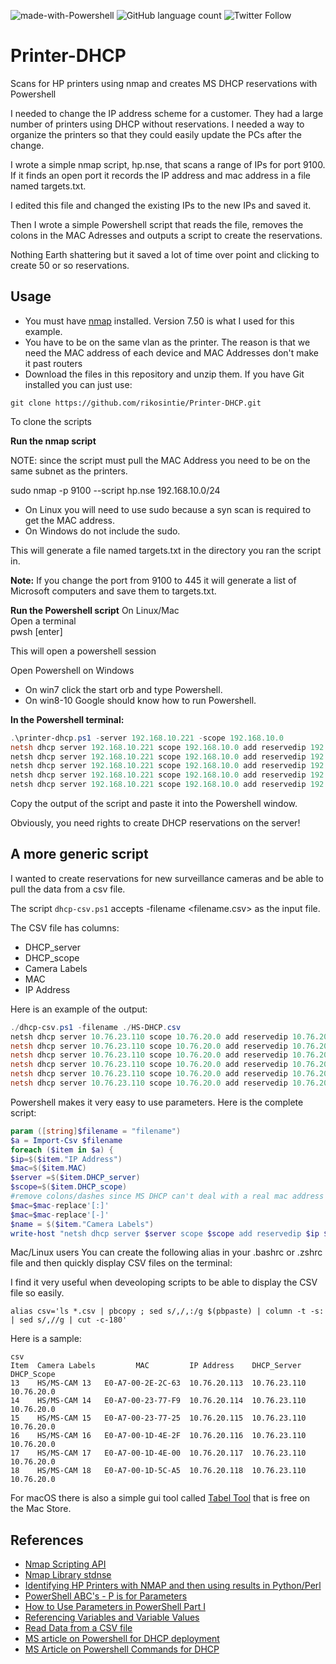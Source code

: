 ![made-with-Powershell](https://img.shields.io/badge/Made%20With-Powershell-Success)
![GitHub language count](https://img.shields.io/github/languages/count/rikosintie/nmap-python)
![Twitter Follow](https://img.shields.io/twitter/follow/rikosintie?style=social)


# Printer-DHCP
Scans for HP printers using nmap and creates MS DHCP reservations with Powershell

I needed to change the IP address scheme for a customer. They had a large number of printers using DHCP without reservations. I needed a way to organize the printers so that they could easily update the PCs after the change.

I wrote a simple nmap script, hp.nse, that scans a range of IPs for port 9100. If it finds an open port it records the IP address and mac address in a file named targets.txt.

I edited this file and changed the existing IPs to the new IPs and saved it.

Then I wrote a simple Powershell script that reads the file, removes the colons in the MAC Adresses and outputs a script to create the reservations.

Nothing Earth shattering but it saved a lot of time over point and clicking to create 50 or so reservations.


## Usage

* You must have [nmap](https://nmap.org/download.html) installed. Version 7.50 is what I used for this example.
* You have to be on the same vlan as the printer. The reason is that we need the MAC address of each device and MAC Addresses don't make it past routers
* Download the files in this repository and unzip them. If you have Git installed you can just use: 
```
git clone https://github.com/rikosintie/Printer-DHCP.git
```
To clone the scripts

**Run the nmap script**

NOTE: since the script must pull the MAC Address you need to be on the same subnet as the printers.

sudo nmap -p 9100 --script hp.nse 192.168.10.0/24

* On Linux you will need to use sudo because a syn scan is required to get the MAC address.
* On Windows do not include the sudo.

This will generate a file named targets.txt in the directory you ran the script in.

**Note:**
If you change the port from 9100 to 445 it will generate a list of Microsoft computers and save them to targets.txt.




**Run the Powershell script**
On Linux/Mac  
Open a terminal  
pwsh [enter]  

This will open a powershell session

Open Powershell on Windows
* On win7 click the start orb and type Powershell. 
* On win8-10 Google should know how to run Powershell.

**In the Powershell terminal:**

```powershell
.\printer-dhcp.ps1 -server 192.168.10.221 -scope 192.168.10.0
netsh dhcp server 192.168.10.221 scope 192.168.10.0 add reservedip 192.168.10.235  101f746341f5 
netsh dhcp server 192.168.10.221 scope 192.168.10.0 add reservedip 192.168.10.236  101f746341f6 
netsh dhcp server 192.168.10.221 scope 192.168.10.0 add reservedip 192.168.10.237  101f746341f7 
netsh dhcp server 192.168.10.221 scope 192.168.10.0 add reservedip 192.168.10.238  101f746341f8 
netsh dhcp server 192.168.10.221 scope 192.168.10.0 add reservedip 192.168.10.239  101f746341f9 
```

Copy the output of the script and paste it into the Powershell window.

Obviously, you need rights to create DHCP reservations on the server!

## A more generic script
I wanted to create reservations for new surveillance cameras and be able to pull the data from a csv file.  

The script `dhcp-csv.ps1` accepts -filename <filename.csv> as the input file.

The CSV file has columns:
* DHCP_server
* DHCP_scope
* Camera Labels
* MAC
* IP Address


Here is an example of the output:  

```powershell
./dhcp-csv.ps1 -filename ./HS-DHCP.csv
netsh dhcp server 10.76.23.110 scope 10.76.20.0 add reservedip 10.76.20.113 E0A7002E2C63 HS/MS-CAM 13
netsh dhcp server 10.76.23.110 scope 10.76.20.0 add reservedip 10.76.20.114 E0A7002377F9 HS/MS-CAM 14
netsh dhcp server 10.76.23.110 scope 10.76.20.0 add reservedip 10.76.20.115 E0A700237725 HS/MS-CAM 15
netsh dhcp server 10.76.23.110 scope 10.76.20.0 add reservedip 10.76.20.116 E0A7001D4E2F HS/MS-CAM 16
netsh dhcp server 10.76.23.110 scope 10.76.20.0 add reservedip 10.76.20.117 E0A7001D4E00 HS/MS-CAM 17
netsh dhcp server 10.76.23.110 scope 10.76.20.0 add reservedip 10.76.20.118 E0A7001D5CA5 HS/MS-CAM 18
```

Powershell makes it very easy to use parameters. Here is the complete script:  

```powershell
param ([string]$filename = "filename")
$a = Import-Csv $filename
foreach ($item in $a) {
$ip=$($item."IP Address")
$mac=$($item.MAC)
$server =$($item.DHCP_server)
$scope=$($item.DHCP_scope)
#remove colons/dashes since MS DHCP can't deal with a real mac address
$mac=$mac-replace'[:]'
$mac=$mac-replace'[-]'
$name = $($item."Camera Labels")
write-host "netsh dhcp server $server scope $scope add reservedip $ip $mac $name"
```

Mac/Linux users
You can create the following alias in your .bashrc or .zshrc file and then quickly display CSV files on the terminal:  

I find it very useful when deveoloping scripts to be able to display the CSV file so easily.  

```#Display csv data at the terminal
alias csv='ls *.csv | pbcopy ; sed s/,/,:/g $(pbpaste) | column -t -s: | sed s/,//g | cut -c-180'
```

Here is a sample:  

```
csv
Item  Camera Labels         MAC         IP Address    DHCP_Server   DHCP_Scope
13    HS/MS-CAM 13   E0-A7-00-2E-2C-63  10.76.20.113  10.76.23.110  10.76.20.0
14    HS/MS-CAM 14   E0-A7-00-23-77-F9  10.76.20.114  10.76.23.110  10.76.20.0
15    HS/MS-CAM 15   E0-A7-00-23-77-25  10.76.20.115  10.76.23.110  10.76.20.0
16    HS/MS-CAM 16   E0-A7-00-1D-4E-2F  10.76.20.116  10.76.23.110  10.76.20.0
17    HS/MS-CAM 17   E0-A7-00-1D-4E-00  10.76.20.117  10.76.23.110  10.76.20.0
18    HS/MS-CAM 18   E0-A7-00-1D-5C-A5  10.76.20.118  10.76.23.110  10.76.20.0
```

For macOS there is also a simple gui tool called [Tabel Tool](https://github.com/jakob/TableTool) that is free on the Mac Store.  



## References
* [Nmap Scripting API](https://nmap.org/book/nse-api.html)
* [Nmap Library stdnse](https://nmap.org/nsedoc/lib/stdnse.html#format_mac)
* [Identifying HP Printers with NMAP and then using results in Python/Perl](https://help.github.com/articles/basic-writing-and-formatting-syntax/)
* [PowerShell ABC's - P is for Parameters](https://devcentral.f5.com/articles/powershell-abcs-p-is-for-parameters)
* [How to Use Parameters in PowerShell Part I](https://www.red-gate.com/simple-talk/sysadmin/powershell/how-to-use-parameters-in-powershell/)
* [Referencing Variables and Variable Values](https://technet.microsoft.com/en-us/library/ee692790.aspx)
* [Read Data from a CSV file](https://stackoverflow.com/questions/46286784/read-data-from-csv-file-using-powershell-and-strore-each-line-data-in-an-array)
* [MS article on Powershell for DHCP deployment](https://docs.microsoft.com/en-us/windows-server/networking/technologies/dhcp/dhcp-deploy-wps#bkmk_dhcpwps)
* [MS Article on Powershell Commands for DHCP](https://techcommunity.microsoft.com/t5/itops-talk-blog/how-to-manage-dhcp-using-powershell/ba-p/744461)
